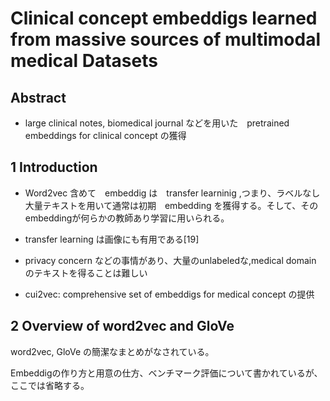 # Clinical concept embeddigs learned from massive sources of multimodal medical Datasets

## Abstract

* large clinical notes, biomedical journal などを用いた　pretrained embeddings for clinical concept の獲得

## 1 Introduction
* Word2vec 含めて　embeddig は　transfer learninig ,つまり、ラベルなし大量テキストを用いて通常は初期　embedding を獲得する。そして、そのembeddingが何らかの教師あり学習に用いられる。

* transfer learning は画像にも有用である[19]

* privacy concern などの事情があり、大量のunlabeledな,medical domain のテキストを得ることは難しい

* cui2vec: comprehensive set of embeddigs for medical concept の提供

## 2 Overview of word2vec and GloVe

word2vec, GloVe  の簡潔なまとめがなされている。

Embeddigの作り方と用意の仕方、ベンチマーク評価について書かれているが、ここでは省略する。
